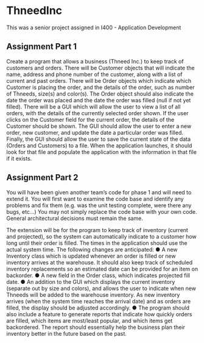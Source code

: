 # ThneedInc
This was a senior project assigned in I400 - Application Development

## Assignment Part 1
Create a program that allows a business (Thneed Inc.) to keep track of customers and orders. There will be Customer objects that will indicate the name, address and phone number of the customer, along with a list of current and past orders. There will be Order objects which indicate which Customer is placing the order, and the details of the order, such as number of Thneeds, size(s) and color(s). The Order object should also indicate the date the order was placed and the date the order was filled (null if not yet filled). There will be a GUI which will allow the user to view a list of all orders, with the details of the currently selected order shown. If the user clicks on the Customer field for the current order, the details of the Customer should be shown. The GUI should allow the user to enter a new order, new customer, and update the date a particular order was filled. Finally, the GUI should allow the user to save the current state of the data (Orders and Customers) to a file. When the application launches, it should look for that file and populate the application with the information in that file if it exists.

## Assignment Part 2
You will have been given another team’s code for phase 1 and will need to extend it. You will first want to examine the code base and identify any problems and fix them (e.g. was the unit testing complete, were there any bugs, etc…) You may not simply replace the code base with your own code. General architectural decisions must remain the same. 
 
The extension will be for the program to keep track of inventory (current and projected), so the system can automatically indicate to a customer how long until their order is filled. The times in the application should use the actual system time. The following changes are anticipated:
● A new Inventory class which is updated whenever an order is filled or new inventory arrives at the warehouse. It should also keep track of scheduled inventory replacements so an estimated date can be provided for an item on backorder.
● A new field in the Order class, which indicates projected fill date.
● An addition to the GUI which displays the current inventory (separate out by size and colors), and allows the user to indicate when new Thneeds will be added to the warehouse inventory. As new inventory arrives (when the system time reaches the arrival date) and as orders are filled, the display should be adjusted accordingly.
● The program should also include a feature to generate reports that indicate how quickly orders are filled, which items are most/least popular, and which items get backordered. The report should essentially help the business plan their inventory better in the future based on the past. 
 
